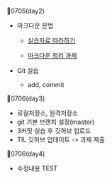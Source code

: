 🍒0705(day2)

- 마크다운 문법

  - [실습자료 따라하기](https://github.com/leejongeun2/TIL/blob/master/%EB%A7%88%ED%81%AC%EB%8B%A4%EC%9A%B4/markdown_practice_%EC%8B%A4%EC%8A%B5%EA%B3%BC%EC%A0%9C.md)

  - [마크다운 정리 과제](https://github.com/leejongeun2/TIL/blob/master/%EB%A7%88%ED%81%AC%EB%8B%A4%EC%9A%B4/%EB%A7%88%ED%81%AC%EB%8B%A4%EC%9A%B4%20%EC%A0%95%EB%A6%AC%20%EA%B3%BC%EC%A0%9C%20.md)

    

- Git 실습

  - add, commit 

🍒0706(day3)

* 로컬저장소, 원격저장소
* git 기본 브랜치 설정(master)
* 3커밋 실습 후 깃허브 업로드
* TIL 깃허브 업데이트 -> 과제 제출

🍒0706(day4)

* 수정내용 TEST


